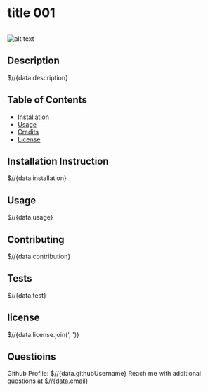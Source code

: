 # title 001

  <img scr ="https://img.shields.io/static/v1?label=licence&message=test&color=GREEN"></img>
  
  ![alt text](https://img.shields.io/static/v1?label=licence&message=test&color=GREEN)

  ## Description
  $//{data.description}


  ## Table of Contents
  * [Installation](#installation)
  * [Usage](#usage)
  * [Credits](#credits)
  * [License](#license)


  ## Installation Instruction
  $//{data.installation}


  ## Usage
  $//{data.usage}

  
  ## Contributing
  $//{data.contribution}


  ## Tests
  $//{data.test}


  ## license
  $//{data.license.join(', ')}


  ## Questioins
  Github Profile: $//{data.githubUsername}
  Reach me with additional questions at $//{data.email}
